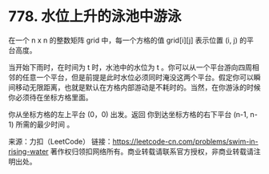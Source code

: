 # 778. 水位上升的泳池中游泳

在一个 n x n 的整数矩阵 grid 中，每一个方格的值 grid[i][j] 表示位置 (i, j) 的平台高度。

当开始下雨时，在时间为 t 时，水池中的水位为 t 。你可以从一个平台游向四周相邻的任意一个平台，但是前提是此时水位必须同时淹没这两个平台。假定你可以瞬间移动无限距离，也就是默认在方格内部游动是不耗时的。当然，在你游泳的时候你必须待在坐标方格里面。

你从坐标方格的左上平台 (0，0) 出发。返回 你到达坐标方格的右下平台 (n-1, n-1) 所需的最少时间 。

来源：力扣（LeetCode）
链接：https://leetcode-cn.com/problems/swim-in-rising-water
著作权归领扣网络所有。商业转载请联系官方授权，非商业转载请注明出处。
